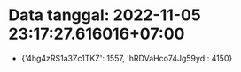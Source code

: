 # Data tanggal: 2022-11-05 23:17:27.616016+07:00

* {'4hg4zRS1a3Zc1TKZ': 1557, 'hRDVaHco74Jg59yd': 4150}
